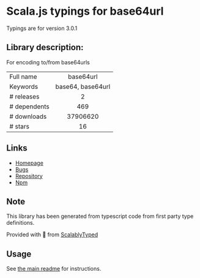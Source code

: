 
# Scala.js typings for base64url

Typings are for version 3.0.1

## Library description:
For encoding to/from base64urls

|                    |                 |
| ------------------ | :-------------: |
| Full name          | base64url |
| Keywords           | base64, base64url |
| # releases         | 2 |
| # dependents       | 469 |
| # downloads        | 37906620 |
| # stars            | 16 |

## Links
- [Homepage](https://github.com/brianloveswords/base64url#readme)
- [Bugs](https://github.com/brianloveswords/base64url/issues)
- [Repository](https://github.com/brianloveswords/base64url)
- [Npm](https://www.npmjs.com/package/base64url)
    


## Note
This library has been generated from typescript code from first party type definitions.

Provided with :purple_heart: from [ScalablyTyped](https://github.com/oyvindberg/ScalablyTyped)

## Usage
See [the main readme](../../readme.md) for instructions.


